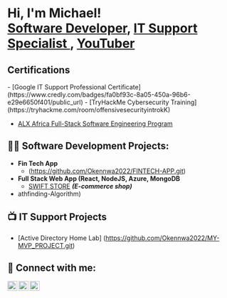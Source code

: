 <h1>Hi, I'm Michael! <br/><a href="https://github.com/Okennwa2022">Software Developer</a>, <a href="https://www.linkedin.com/in/adindumichael/">IT Support Specialist </a>, <a href="https://www.youtube.com/c/adindumichael">YouTuber</a></h1>

<h2>Certifications</h2>
- [Google IT Support Professional Certificate](https://www.credly.com/badges/fa0bf93c-8a05-450a-96b6-e29e6650f401/public_url)  
- [TryHackMe Cybersecurity Training](https://tryhackme.com/room/offensivesecurityintrokK)  


- [ALX Africa Full-Stack Software Engineering Program](https://savanna.alxafrica.com/rails/active_storage/blobs/redirect/eyJfcmFpbHMiOnsibWVzc2FnZSI6IkJBaHBBMEhCS2c9PSIsImV4cCI6bnVsbCwicHVyIjoiYmxvYl9pZCJ9fQ==--4843673b2b0b98ad74ee1f0d6e02178a8ad2b76b/17-short-specializations-certificate-adindu-ogechukwu.png)  

<h2>👨‍💻 Software Development Projects:</h2>

- <b>Fin Tech App</b>
  - (https://github.com/Okennwa2022/FINTECH-APP.git)
- <b>Full Stack Web App (React, NodeJS, Azure, MongoDB</b>
  - [SWIFT STORE](https://github.com/Okennwa2022/Swift-Store.git) <b><i>(E-commerce shop)</b></i>
- athfinding-Algorithm)

<h2>📺 IT Support Projects</h2>

- [Active Directory Home Lab] (https://github.com/Okennwa2022/MY-MVP_PROJECT.git)

<h2> 🤳 Connect with me:</h2>

[<img align="left" alt="adindumichael | YouTube" width="22px" src="https://cdn.jsdelivr.net/npm/simple-icons@v3/icons/youtube.svg" />][youtube]
[<img align="left" alt="b_okennwa | Twitter" width="22px" src="https://cdn.jsdelivr.net/npm/simple-icons@v3/icons/twitter.svg" />][twitter]
[<img align="left" alt="adindumichael | LinkedIn" width="22px" src="https://cdn.jsdelivr.net/npm/simple-icons@v3/icons/linkedin.svg" />][linkedin]

<br/>

[youtube]: https://www.youtube.com/@adindumichael  
[twitter]: https://twitter.com/b_okennwa  
[linkedin]: https://www.linkedin.com/in/adindumichael  

